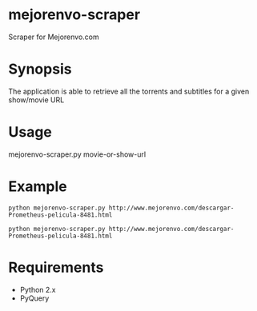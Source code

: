 mejorenvo-scraper
=================

Scraper for Mejorenvo.com

Synopsis
========

The application is able to retrieve all the torrents and subtitles for a given show/movie URL

Usage
=====

mejorenvo-scraper.py movie-or-show-url

Example
=======

`python mejorenvo-scraper.py http://www.mejorenvo.com/descargar-Prometheus-pelicula-8481.html`

`python mejorenvo-scraper.py http://www.mejorenvo.com/descargar-Prometheus-pelicula-8481.html`

Requirements
============

+ Python 2.x
+ PyQuery
